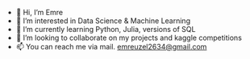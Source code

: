 - 👋 Hi, I’m Emre
- 👀 I’m interested in Data Science & Machine Learning
- 🌱 I’m currently learning Python, Julia, versions of SQL
- 🤝 I’m looking to collaborate on my projects and kaggle competitions
- 📫 You can reach me via mail. emreuzel2634@gmail.com

<!---
tylerisback/tylerisback is a ✨ special ✨ repository because its `README.md` (this file) appears on your GitHub profile.
You can click the Preview link to take a look at your changes.
--->

